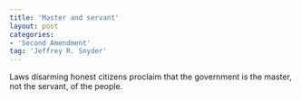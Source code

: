 ```yaml
---
title: 'Master and servant'
layout: post
categories:
- 'Second Amendment'
tag: 'Jeffrey R. Snyder'
---
```


Laws disarming honest citizens proclaim that the government is the master, not the servant, of the people.